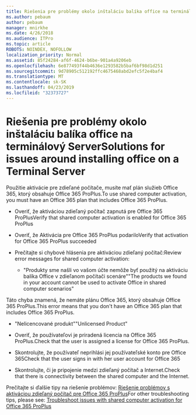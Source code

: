 ```yaml
---
title: Riešenia pre problémy okolo inštaláciu balíka office na terminálový Server
ms.author: pebaum
author: pebaum
manager: mnirkhe
ms.date: 4/26/2018
ms.audience: ITPro
ms.topic: article
ROBOTS: NOINDEX, NOFOLLOW
localization_priority: Normal
ms.assetid: 85f24284-af6f-4624-b6be-901a4a9206eb
ms.openlocfilehash: 6e877493f44b4636e1293582b5baf6bf98d1d251
ms.sourcegitcommit: 9d78905c512192ffc4675468abd2efc5f2e4baf4
ms.translationtype: MT
ms.contentlocale: sk-SK
ms.lasthandoff: 04/23/2019
ms.locfileid: "32373727"
---
```

# <a name="solutions-for-issues-around-installing-office-on-a-terminal-server"></a><span data-ttu-id="75323-102">Riešenia pre problémy okolo inštaláciu balíka office na terminálový Server</span><span class="sxs-lookup"><span data-stu-id="75323-102">Solutions for issues around installing office on a Terminal Server</span></span>

<span data-ttu-id="75323-103">Použitie aktivácie pre zdieľané počítače, musíte mať plán služieb Office 365, ktorý obsahuje Office 365 ProPlus.</span><span class="sxs-lookup"><span data-stu-id="75323-103">To use shared computer activation, you must have an Office 365 plan that includes Office 365 ProPlus.</span></span>
  
- <span data-ttu-id="75323-104">Overiť, že aktiváciou zdieľaný počítač zapnutá pre Office 365 ProPlus</span><span class="sxs-lookup"><span data-stu-id="75323-104">Verify that shared computer activation is enabled for Office 365 ProPlus</span></span>
    
- <span data-ttu-id="75323-105">Overiť, že Aktivácia pre Office 365 ProPlus podarilo</span><span class="sxs-lookup"><span data-stu-id="75323-105">Verify that activation for Office 365 ProPlus succeeded</span></span>
    
- <span data-ttu-id="75323-106">Prečítajte si chybové hlásenia pre aktiváciou zdieľaný počítač:</span><span class="sxs-lookup"><span data-stu-id="75323-106">Review error messages for shared computer activation:</span></span>
    
  - <span data-ttu-id="75323-107">"Produkty sme našli vo vašom účte nemôže byť použitý na aktiváciu balíka Office v zdieľanom počítači scenáre"</span><span class="sxs-lookup"><span data-stu-id="75323-107">"The products we found in your account cannot be used to activate Office in shared computer scenarios"</span></span>
  
<span data-ttu-id="75323-108">Táto chyba znamená, že nemáte plánu Office 365, ktorý obsahuje Office 365 ProPlus.</span><span class="sxs-lookup"><span data-stu-id="75323-108">This error means that you don't have an Office 365 plan that includes Office 365 ProPlus.</span></span>
    
  - <span data-ttu-id="75323-109">"Nelicencované produkt"</span><span class="sxs-lookup"><span data-stu-id="75323-109">"Unlicensed Product"</span></span>
    
  - <span data-ttu-id="75323-110">Overiť, že používateľovi je priradená licencia na Office 365 ProPlus.</span><span class="sxs-lookup"><span data-stu-id="75323-110">Check that the user is assigned a license for Office 365 ProPlus.</span></span>
    
  - <span data-ttu-id="75323-111">Skontrolujte, že používateľ neprihlási jej používateľské konto pre Office 365</span><span class="sxs-lookup"><span data-stu-id="75323-111">Check that the user signs in with her user account for Office 365</span></span>
    
  - <span data-ttu-id="75323-112">Skontrolujte, či je pripojenie medzi zdieľaný počítač a Internet.</span><span class="sxs-lookup"><span data-stu-id="75323-112">Check that there is connectivity between the shared computer and the Internet.</span></span>
    
<span data-ttu-id="75323-113">Prečítajte si ďalšie tipy na riešenie problémov: [Riešenie problémov s aktiváciou zdieľaný počítač pre Office 365 ProPlus](https://docs.microsoft.com/DeployOffice/troubleshoot-issues-with-shared-computer-activation-for-office-365-proplus)</span><span class="sxs-lookup"><span data-stu-id="75323-113">For other troubleshooting tips, please see: [Troubleshoot issues with shared computer activation for Office 365 ProPlus](https://docs.microsoft.com/DeployOffice/troubleshoot-issues-with-shared-computer-activation-for-office-365-proplus)</span></span>
  

